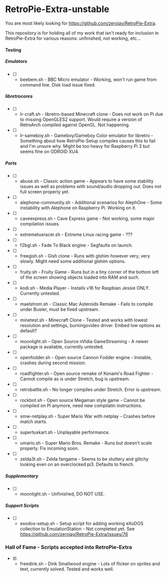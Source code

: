 # RetroPie-Extra-unstable

You are most likely looking for https://github.com/zerojay/RetroPie-Extra.

This repository is for holding all of my work that isn't ready for inclusion in RetroPie-Extra for various reasons: unfinished, not working, etc...

#### Testing
##### Emulators
- [ ] - beebem.sh - BBC Micro emulator - Working, won't run game from command line. Disk load issue fixed.  

##### libretrocores
- [ ] - lr-craft.sh - libretro-based Minecraft clone - Does not work on Pi due to missing OpenGLES2 support. Would require a version of RetroArch compiled against OpenGL. Not happening.  
- [ ] - lr-sameboy.sh - Gameboy/Gameboy Color emulator for libretro - Something about how RetroPie-Setup compiles causes this to fail and I'm unsure why. Might be too heavy for Raspberry Pi 3 but seems fine on ODROID XU4.

##### Ports
- [ ] - abuse.sh - Classic action game - Appears to have some stability issues as well as problems with sound/audio dropping out. Does not full screen properly yet.  
- [ ] - alephone-community.sh - Additional scenarios for AlephOne - Some instability with Alephone on Raspberry Pi. Working on it.  
- [ ] - caveexpress.sh - Cave Express game - Not working, some major compilation issues.
- [ ] - extremetuxracer.sh - Extreme Linux racing game - ???
- [ ] - f2bgl.sh - Fade To Black engine - Segfaults on launch.  
- [ ] - freegish.sh - Gish clone - Runs with glshim however very, very slowly. Might need some additional glshim options.  
- [ ] - fruity.sh - Fruity Game - Runs but in a tiny corner of the bottom left of the screen showing objects loaded into RAM and such.
- [ ] - kodi.sh - Media Player - Installs v16 for Raspbian Jessie ONLY. Currently untested.  
- [ ] - maelstrom.sh - Classic Mac Asteroids Remake - Fails to compile under Buster, must be fixed upstream. 
- [ ] - minetest.sh - Minecraft Clone - Tested and works with lowest resolution and settings, burningsvideo driver. Embed low options as default?  
- [ ] - moonlight.sh - Open Source nVidia GameStreaming - A newer package is available, currently untested.  
- [ ] - openfodder.sh - Open source Cannon Fodder engine - Instable, crashes during second mission.  
- [ ] - roadfighter.sh - Open source remake of Konami's Road Fighter - Cannot compile as is under Stretch, bug is upstream.
- [ ] - retrobattle.sh - No longer compiles under Stretch. Error is upstream.
- [ ] - rockbot.sh - Open source Megaman style game - Cannot be compiled on Pi anymore, need new compilatin instructions.
- [ ] - smw-netplay.sh - Super Mario War with netplay - Crashes before match starts.
- [ ] - supertuxkart.sh - Unplayable performance.
- [ ] - umario.sh - Super Mario Bros. Remake - Runs but doesn't scale properly. Fix incoming soon.
- [ ] - zelda3t.sh - Zelda fangame - Seems to be stuttery and glitchy looking even on an overclocked pi3. Defaults to french.

##### Supplementary
- [ ] - moonlight.sh - Unfinished, DO NOT USE.

##### Support Scripts
- [ ] - exodos-setup.sh - Setup script for adding working eXoDOS collection to EmulationStation - Not completed yet. See https://github.com/zerojay/RetroPie-Extra/issues/76

### Hall of Fame - Scripts accepted into RetroPie-Extra
- [X] - freedink.sh - Dink Smallwood engine - Lots of flicker on sprites and text, currently solved. Tested and works well.  
